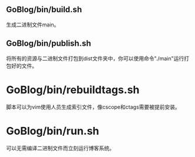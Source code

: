 ## GoBlog/bin/build.sh
生成二进制文件main。

## GoBlog/bin/publish.sh
将所有的资源与二进制文件打包到dist文件夹中，你可以使用命令"./main"运行打包好的文件。

# GoBlog/bin/rebuildtags.sh
脚本可以为vim使用人员生成索引文件，像cscope和ctags需要被提前安装。

# GoBlog/bin/run.sh
可以无需编译二进制文件而立刻运行博客系统。

